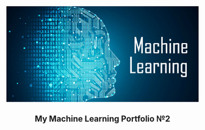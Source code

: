 <div align="center">
  <a href="https://github.com/roostamovic/ML_Portfolio_2">
    <img src="ml.jpg" alt="Logo">
  </a>
  <h2>My Machine Learning Portfolio №2</h2>
</div>

